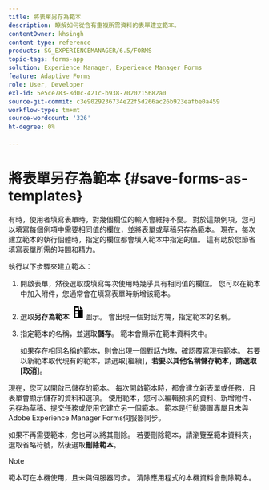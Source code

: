 ```yaml
---
title: 將表單另存為範本
description: 瞭解如何從含有重複所需資料的表單建立範本。
contentOwner: khsingh
content-type: reference
products: SG_EXPERIENCEMANAGER/6.5/FORMS
topic-tags: forms-app
solution: Experience Manager, Experience Manager Forms
feature: Adaptive Forms
role: User, Developer
exl-id: 5e5ce783-8d0c-421c-b938-7020215682a0
source-git-commit: c3e9029236734e22f5d266ac26b923eafbe0a459
workflow-type: tm+mt
source-wordcount: '326'
ht-degree: 0%

---
```


# 將表單另存為範本 {#save-forms-as-templates}

有時，使用者填寫表單時，對幾個欄位的輸入會維持不變。 對於這類例項，您可以填寫每個例項中需要相同值的欄位，並將表單或草稿另存為範本。 現在，每次建立範本的執行個體時，指定的欄位都會填入範本中指定的值。 這有助於您節省填寫表單所需的時間和精力。

執行以下步驟來建立範本：

1. 開啟表單，然後選取或填寫每次使用時幾乎具有相同值的欄位。 您可以在範本中加入附件，您通常會在填寫表單時新增該範本。
1. 選取&#x200B;**另存為範本** ![save_as_template](assets/save_as_template.png)圖示。 會出現一個對話方塊，指定範本的名稱。
1. 指定範本的名稱，並選取&#x200B;**儲存**。 範本會顯示在範本資料夾中。

   如果存在相同名稱的範本，則會出現一個對話方塊，確認覆寫現有範本。 若要以新範本取代現有的範本，請選取[繼續]****，若要以其他名稱儲存範本，請選取[取消]****。

現在，您可以開啟已儲存的範本。 每次開啟範本時，都會建立新表單或任務，且表單會顯示儲存的資料和選項。 使用範本，您可以編輯預填的資料、新增附件、另存為草稿、提交任務或使用它建立另一個範本。 範本是行動裝置專屬且未與Adobe Experience Manager Forms伺服器同步。

如果不再需要範本，您也可以將其刪除。 若要刪除範本，請瀏覽至範本資料夾，選取省略符號，然後選取&#x200B;**刪除範本**。

>[!NOTE]
>
>範本可在本機使用，且未與伺服器同步。 清除應用程式的本機資料會刪除範本。
